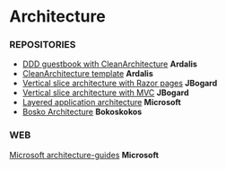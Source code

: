 # Architecture

### REPOSITORIES

* [DDD guestbook with CleanArchitecture](https://github.com/ardalis/ddd-guestbook) **Ardalis**
* [CleanArchitecture template](https://github.com/ardalis/CleanArchitecture) **Ardalis**
* [Vertical slice architecture with Razor pages](https://github.com/jbogard/ContosoUniversityDotNetCore-Pages) **JBogard**
* [Vertical slice architecture with MVC](https://github.com/jbogard/ContosoUniversityDotNetCore) **JBogard**
* [Layered application architecture](https://github.com/dotnet-architecture/eShopOnWeb) **Microsoft**
* [Bosko Architecture](https://github.com/bokoskokos/PatternTest) **Bokoskokos**

### WEB
[Microsoft architecture-guides](https://dotnet.microsoft.com/learn/dotnet/architecture-guides) **Microsoft**
